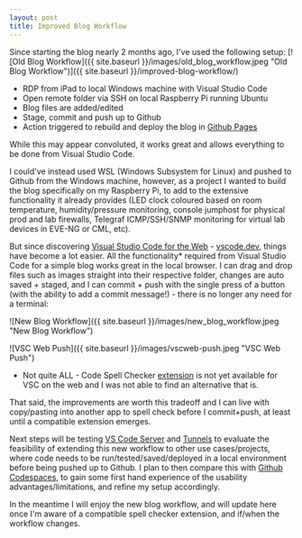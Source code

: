 ```yaml
---
layout: post
title: Improved Blog Workflow
---
```


Since starting the blog nearly 2 months ago, I've used the following setup:
[![Old Blog Workflow]({{ site.baseurl }}/images/old_blog_workflow.jpeg "Old Blog Workflow")]({{ site.baseurl }}/improved-blog-workflow/)

- RDP from iPad to local Windows machine with Visual Studio Code
- Open remote folder via SSH on local Raspberry Pi running Ubuntu
- Blog files are added/edited
- Stage, commit and push up to Github
- Action triggered to rebuild and deploy the blog in [Github Pages](https://docs.github.com/en/pages/getting-started-with-github-pages/about-github-pages)
  
While this may appear convoluted, it works great and allows everything to be done from Visual Studio Code.

I could've instead used WSL (Windows Subsystem for Linux) and pushed to Github from the Windows machine, however, as a project I wanted to build the blog specifically on my Raspberry Pi, to add to the extensive functionality it already provides (LED clock coloured based on room temperature, humidity/pressure monitoring, console jumphost for physical prod and lab firewalls, Telegraf ICMP/SSH/SNMP monitoring for virtual lab devices in EVE-NG or CML, etc).

But since discovering [Visual Studio Code for the Web](https://code.visualstudio.com/docs/editor/vscode-web) - [vscode.dev](https://vscode.dev/), things have become a lot easier. All the functionality* required from Visual Studio Code for a simple blog works great in the local browser. I can drag and drop files such as images straight into their respective folder, changes are auto saved + staged, and I can commit + push with the single press of a button (with the ability to add a commit message!) - there is no longer any need for a terminal:

![New Blog Workflow]({{ site.baseurl }}/images/new_blog_workflow.jpeg "New Blog Workflow")

![VSC Web Push]({{ site.baseurl }}/images/vscweb-push.jpeg "VSC Web Push")

* Not quite ALL - Code Spell Checker [extension](https://marketplace.visualstudio.com/items?itemName=streetsidesoftware.code-spell-checker) is not yet available for VSC on the web and I was not able to find an alternative that is. 
 
That said, the improvements are worth this tradeoff and I can live with copy/pasting into another app to spell check before I commit+push, at least until a compatible extension emerges.

Next steps will be testing [VS Code Server](https://code.visualstudio.com/docs/remote/vscode-server) and [Tunnels](https://code.visualstudio.com/docs/remote/tunnels) to evaluate the feasibility of extending this new workflow to other use cases/projects, where code needs to be run/tested/saved/deployed in a local environment before being pushed up to Github. I plan to then compare this with [Github Codespaces](https://github.com/features/codespaces), to gain some first hand experience of the usability advantages/limitations, and refine my setup accordingly.

In the meantime I will enjoy the new blog workflow, and will update here once I'm aware of a compatible spell checker extension, and if/when the workflow changes.
